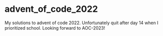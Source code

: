 # advent_of_code_2022
My solutions to advent of code 2022. Unfortunately quit after day 14 when I prioritized school. Looking forward to AOC-2023!
